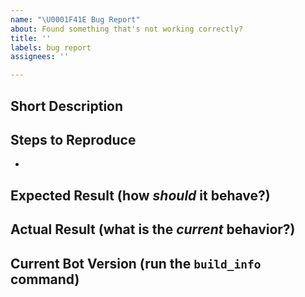 ```yaml
---
name: "\U0001F41E Bug Report"
about: Found something that's not working correctly?
title: ''
labels: bug report
assignees: ''

---
```


## Short Description

## Steps to Reproduce
- 

## Expected Result (how *should* it behave?)

## Actual Result (what is the *current* behavior?)

## Current Bot Version (run the `build_info` command)
